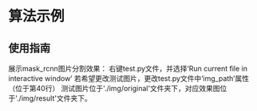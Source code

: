 # 算法示例

## 使用指南
展示mask_rcnn图片分割效果：
右键test.py文件，并选择‘Run current file in interactive window’
若希望更改测试图片，更改test.py文件中‘img_path’属性（位于第40行）
测试图片位于'./img/original'文件夹下，对应效果图位于'./img/result'文件夹下。
